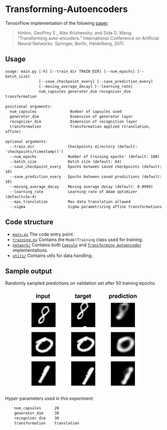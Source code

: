 # Transforming-Autoencoders

TensorFlow implementation of the folowing [paper](http://www.cs.toronto.edu/~fritz/absps/transauto6.pdf).

> Hinton, Geoffrey E., Alex Krizhevsky, and Sida D. Wang. "Transforming auto-encoders." International Conference on Artificial Neural Networks. Springer, Berlin, Heidelberg, 2011.

## Usage

````
usage: main.py [-h] [--train_dir TRAIN_DIR] [--num_epochs] [--batch_size]
               [--save_checkpoint_every] [--save_prediction_every]
               [--moving_average_decay] [--learning_rate]
               num_capsules generator_dim recognizer_dim transformation
               
positional arguments:
  num_capsules               Number of capsules used
  generator_dim              Dimension of generator layer
  recognizer_dim             Dimension of recognition layer
  transformation             Transformation applied (translation, affine)
  
optional arguments:
  --train_dir               Checkpoints directory (default: 'checkpoints/timestamp()')
  --num_epochs              Number of training epochs' (default: 100)
  --batch_size              Batch size (default: 64)
  --save_checkpoint_every   Epochs between saved checkpoints (default: 10)
  --save_prediction_every   Epochs between saved predictions (default: 10)
  --moving_average_decay    Moving average decay (default: 0.9999)
  --learning_rate           Learning rate of Adam optimizer (default=1e-4)
  --max_translation         Max data translation allowed
  --sigma                   Sigma parametrizing affine transformations
````

## Code structure

* [`main.py`](https://github.com/ndrplz/capsules/tree/master/transforming_autoencoders/main.py) The code entry point.
* [`training.py`](https://github.com/ndrplz/capsules/tree/master/transforming_autoencoders/training.py) Contains the `ModelTraining` class used for training.
* [`network/`](https://github.com/ndrplz/capsules/tree/master/transforming_autoencoders/network) Contains both [`Capsule`](https://github.com/ndrplz/capsules/blob/master/transforming_autoencoders/network/capsule.py) and [`Transforming Autoencoder`](https://github.com/ndrplz/capsules/blob/master/transforming_autoencoders/network/transforming_autoencoder.py) implementations.
* [`utils/`](https://github.com/ndrplz/capsules/tree/master/transforming_autoencoders/utils) Contains utils for data handling.

## Sample output
Randomly sampled predictions on validation set after 50 training epochs:
<p align="center">
 <img src="./docs/img/output.png" alt="Output">
 </p>
 
Hyper-parameters used in this experiment:
````
    num_capsules      20
    generator_dim     30
    recognizer_dim    30
    transformation    translation
````
